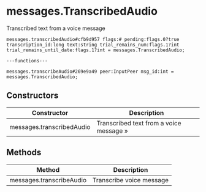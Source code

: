 # messages.TranscribedAudio
Transcribed text from a voice message

```
messages.transcribedAudio#cfb9d957 flags:# pending:flags.0?true transcription_id:long text:string trial_remains_num:flags.1?int trial_remains_until_date:flags.1?int = messages.TranscribedAudio;

---functions---

messages.transcribeAudio#269e9a49 peer:InputPeer msg_id:int = messages.TranscribedAudio;
```

## Constructors
| Constructor | Description |
| ---- | ----------- |
| messages.transcribedAudio | Transcribed text from a voice message » |


## Methods
| Method | Description |
| ---- | ----------- |
| messages.transcribeAudio | Transcribe voice message |


